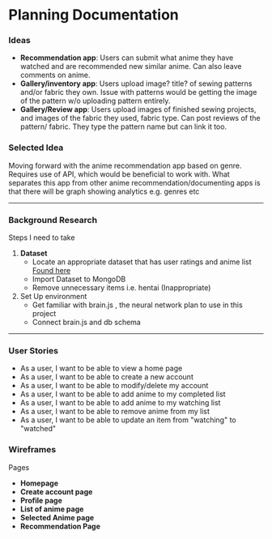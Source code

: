 # Planning Documentation

### Ideas

 - **Recommendation app**: Users can submit what anime they have watched and are recommended new similar anime. Can also leave comments on anime. 
 - **Gallery/inventory app**: Users upload image? title? of sewing patterns and/or fabric they own. Issue with patterns would be getting the image of the pattern w/o uploading pattern entirely. 
 - **Gallery/Review app**: Users upload images of finished sewing projects, and images of the fabric they used, fabric type. Can post reviews of the pattern/ fabric.  They type the pattern name but can link it too. 

 ### Selected Idea
 Moving forward with the anime recommendation app based on genre. Requires use of API, which would be beneficial to work with. What separates this app from other anime recommendation/documenting apps is that there will be graph showing analytics e.g. genres etc

 ---
 
 ### Background Research
 Steps I need to take
 1. **Dataset** 
    -   Locate an appropriate dataset that has user ratings and anime list [Found here](https://www.kaggle.com/datasets/CooperUnion/anime-recommendations-database)
    -   Import Dataset to MongoDB
    -   Remove unnecessary items i.e. hentai (Inappropriate)
2. Set Up environment
    - Get familiar with brain.js , the neural network plan to use in this project
    - Connect brain.js and db schema
 
---

 ### User Stories
 - As a user, I want to be able to view a home page
 - As a user, I want to be able to create a new account
 - As a user, I want to be able to modify/delete my account
 - As a user, I want to be able to add anime to my completed list
 - As a user, I want to be able to add anime to my watching list
 - As a user, I want to be able to remove anime from my list
 - As a user, I want to be able to update an item from "watching" to "watched"


### Wireframes
Pages
- **Homepage**
- **Create account page**
- **Profile page**
- **List of anime page**
- **Selected Anime page**
- **Recommendation Page**
